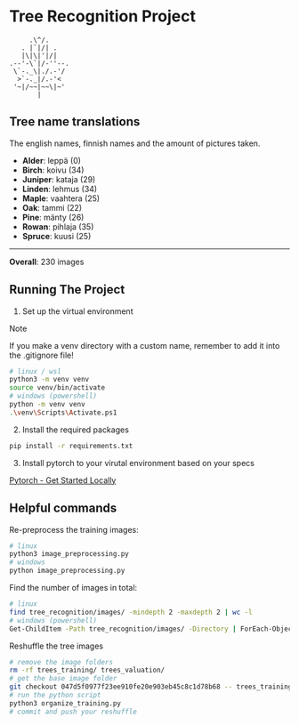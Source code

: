 # Tree Recognition Project

```
     .\^/.
   . |`|/| .
   |\|\|'|/|
.--'-\`|/-''--.
 \`-._\|./.-'/
  >`-._|/.-'<
 '~|/~~|~~\|~'
       |
```

## Tree name translations

The english names, finnish names and the amount of pictures taken.

- **Alder**: leppä (0)
- **Birch**: koivu (34)
- **Juniper**: kataja (29)
- **Linden**: lehmus (34)
- **Maple**: vaahtera (25)
- **Oak**: tammi (22)
- **Pine**: mänty (26)
- **Rowan**: pihlaja (35)
- **Spruce**: kuusi (25)

<hr>

**Overall**: 230 images

## Running The Project

1. Set up the virtual environment

> [!NOTE]
> If you make a venv directory with a custom name,
> remember to add it into the .gitignore file!

```bash
# linux / wsl
python3 -m venv venv
source venv/bin/activate
# windows (powershell)
python -m venv venv
.\venv\Scripts\Activate.ps1
```

2. Install the required packages

```bash
pip install -r requirements.txt
```

3. Install pytorch to your virutal environment based on your specs

[Pytorch - Get Started Locally](https://pytorch.org/get-started/locally/)

## Helpful commands

Re-preprocess the training images:

```bash
# linux
python3 image_preprocessing.py
# windows
python image_preprocessing.py
```

Find the number of images in total:

```bash
# linux
find tree_recognition/images/ -mindepth 2 -maxdepth 2 | wc -l
# windows (powershell)
Get-ChildItem -Path tree_recognition/images/ -Directory | ForEach-Object {$sum += (Get-ChildItem -Path $_.FullName | Measure-Object).Count} | Write-Host $sum
```

Reshuffle the tree images

```bash
# remove the image folders
rm -rf trees_training/ trees_valuation/
# get the base image folder
git checkout 047d5f0977f23ee910fe20e903eb45c8c1d78b68 -- trees_training
# run the python script
python3 organize_training.py
# commit and push your reshuffle
```
